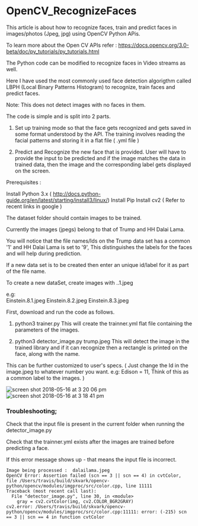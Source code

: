 # OpenCV_RecognizeFaces
This article is about how to recognize faces, train and predict faces in images/photos (Jpeg, jpg) using OpenCV Python APis.

To learn more about the Open CV APIs refer : https://docs.opencv.org/3.0-beta/doc/py_tutorials/py_tutorials.html

The Python code can be modified to recognize faces in Video streams as well.

Here I have used the most commonly used face detection algorigthm called LBPH (Local Binary Patterns Histogram) to recognize, train faces and predict faces.

Note: This does not detect images with no faces in them.

The code is simple and is split into 2 parts.

1) Set up training mode so that the face gets recognized and gets saved in some format understood by the API. The training involves reading the facial patterns and storing it in a flat file ( .yml file )

2) Predict and Recognize the new face that is provided.
User will have to provide the input to be predicted and if the image matches the data in trained data, then the image and the corresponding label gets displayed on the screen. 


Prerequisites :

Install Python 3.x ( http://docs.python-guide.org/en/latest/starting/install3/linux/)
Install Pip 
Install cv2 ( Refer to recent links in google )

The dataset folder should contain images to be trained. 

Currently the images (jpegs) belong to that of Trump and HH Dalai Lama.

You will notice that the file names/Ids on the Trump data set has a common '1' and HH Dalai Lama is set to '9', This distinguishes the labels for the faces and will help during prediction.

If a new data set is to be created then enter an unique id/label for it as part of the file name.

To create a new dataSet, create images with <Image>.<UniqID>.1.jpeg 

e.g:  
Einstein.8.1.jpeg
Einstein.8.2.jpeg
Einstein.8.3.jpeg


First, download and run the code as follows.

1. python3 trainer.py
 This will create the trainner.yml flat file containing the parameters of the images.

2. python3 detector_image.py  trump.jpeg
	This will detect the image in the trained library and if it can recognize then a rectangle is printed on the face, along with the name.

This can be further customized to user's specs. ( Just change the Id in the image.jpeg to whatever number you want.  e.g: Edison = 11, Think of this as a common label to the images. )

![screen shot 2018-05-16 at 3 20 06 pm](https://user-images.githubusercontent.com/14288989/40110079-b66f67f4-591c-11e8-85ce-f4470d511395.png)
![screen shot 2018-05-16 at 3 18 41 pm](https://user-images.githubusercontent.com/14288989/40110080-b69abe72-591c-11e8-8a42-5feba8d3a323.png)



### Troubleshooting;
Check that the input file is present in the current folder when running the detector_image.py

Check that the trainner.yml exists after the images are trained before predicting a face.

If this error message shows up - that means the input file is incorrect.

	Image being processed :  dalailama.jpeg
	OpenCV Error: Assertion failed (scn == 3 || scn == 4) in cvtColor, file /Users/travis/build/skvark/opencv-python/opencv/modules/imgproc/src/color.cpp, line 11111
	Traceback (most recent call last):
	  File "detector_image.py", line 30, in <module>
	    gray = cv2.cvtColor(img, cv2.COLOR_BGR2GRAY)
	cv2.error: /Users/travis/build/skvark/opencv-python/opencv/modules/imgproc/src/color.cpp:11111: error: (-215) scn == 3 || scn == 4 in function cvtColor
